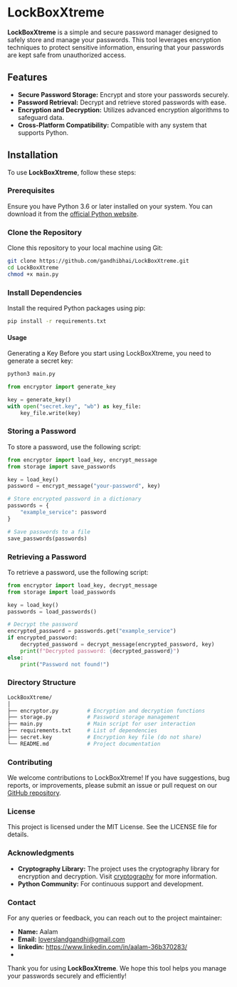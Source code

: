 # LockBoxXtreme

**LockBoxXtreme** is a simple and secure password manager designed to safely store and manage your passwords. This tool leverages encryption techniques to protect sensitive information, ensuring that your passwords are kept safe from unauthorized access.

## Features

- **Secure Password Storage:** Encrypt and store your passwords securely.
- **Password Retrieval:** Decrypt and retrieve stored passwords with ease.
- **Encryption and Decryption:** Utilizes advanced encryption algorithms to safeguard data.
- **Cross-Platform Compatibility:** Compatible with any system that supports Python.

## Installation

To use **LockBoxXtreme**, follow these steps:

### Prerequisites

Ensure you have Python 3.6 or later installed on your system. You can download it from the [official Python website](https://www.python.org/downloads/).

### Clone the Repository

Clone this repository to your local machine using Git:

```bash
git clone https://github.com/gandhibhai/LockBoxXtreme.git
cd LockBoxXtreme
chmod +x main.py
```

### Install Dependencies

Install the required Python packages using pip:

```bash
pip install -r requirements.txt
```

#### Usage

Generating a Key
Before you start using LockBoxXtreme, you need to generate a secret key:

```bash
python3 main.py
```

```python
from encryptor import generate_key

key = generate_key()
with open("secret.key", "wb") as key_file:
    key_file.write(key)
```

### Storing a Password
To store a password, use the following script:

```python
from encryptor import load_key, encrypt_message
from storage import save_passwords

key = load_key()
password = encrypt_message("your-password", key)

# Store encrypted password in a dictionary
passwords = {
    "example_service": password
}

# Save passwords to a file
save_passwords(passwords)
```

### Retrieving a Password
To retrieve a password, use the following script:

```python
from encryptor import load_key, decrypt_message
from storage import load_passwords

key = load_key()
passwords = load_passwords()

# Decrypt the password
encrypted_password = passwords.get("example_service")
if encrypted_password:
    decrypted_password = decrypt_message(encrypted_password, key)
    print(f"Decrypted password: {decrypted_password}")
else:
    print("Password not found!")
```

### Directory Structure

```bash
LockBoxXtreme/
│
├── encryptor.py         # Encryption and decryption functions
├── storage.py           # Password storage management
├── main.py              # Main script for user interaction
├── requirements.txt     # List of dependencies
├── secret.key           # Encryption key file (do not share)
└── README.md            # Project documentation
```

### Contributing
We welcome contributions to LockBoxXtreme! If you have suggestions, bug reports, or improvements, please submit an issue or pull request on our [GitHub repository](https://github.com/gandhibhai/LockBoxXtreme).

### License
This project is licensed under the MIT License. See the LICENSE file for details.

### Acknowledgments
- **Cryptography Library:** The project uses the cryptography library for encryption and decryption. Visit [cryptography](https://cryptography.io/) for more information.
- **Python Community:** For continuous support and development.

### Contact
For any queries or feedback, you can reach out to the project maintainer:

- **Name:** Aalam
- **Email:** loverslandgandhi@gmail.com
- **linkedin:** https://www.linkedin.com/in/aalam-36b370283/
- 
Thank you for using **LockBoxXtreme**. We hope this tool helps you manage your passwords securely and efficiently!
